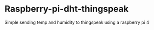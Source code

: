 # Raspberry-pi-dht-thingspeak
Simple sending temp and humidity to thingspeak using a raspberry pi 4
